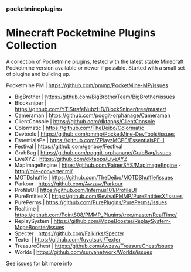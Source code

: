 ### pocketmineplugins

# Minecraft Pocketmine Plugins Collection

A collection of Pocketmine plugins, tested with the latest stable Minecraft Pocketmine version available or newer if possible.
Started with a small set of plugins and building up. 

Pocketmine PM | https://github.com/pmmp/PocketMine-MP/issues

- BigBrother | https://github.com/BigBrotherTeam/BigBrother/issues
- Blocksniper | https://github.com/YTiStrafeNubzHD/BlockSniper/tree/master/
- Cameraman | https://github.com/poggit-orphanage/Cameraman
- ClientConsole | https://github.com/dktapps/ClientConsole
- Colormatic | https://github.com/TheDeibo/Colormatic
- Devtools | https://github.com/pmmp/PocketMine-DevTools/issues
- EssentialsPe | https://github.com/ZPlayzMCPE/EssentialsPE-1
- Festival | https://github.com/genboy/Festival 
- GrabBag | https://github.com/poggit-orphanage/GrabBag/issues
- LiveXYZ | https://github.com/dktapps/LiveXYZ
- MapImageEngine | https://github.com/FaigerSYS/MapImageEngine - http://mie-converter.ml/
- MOTDshuffle | https://github.com/TheDeibo/MOTDShuffle/issues
- Parkour | https://github.com/Awzaw/Parkour
- ProfileUI | https://github.com/Infernus101/ProfileUI
- PureEntitiesX | https://github.com/RevivalPMMP/PureEntitiesX/issues
- PurePerms | https://github.com/PurePlugins/PurePerms/issues
- Realtime | https://github.com/Point808/PMMP_Plugins/tree/master/RealTime/ 
- ReplaySystem | https://github.com/McpeBooster/ReplaySystem-McpeBooster/issues
- Specter | https://github.com/Falkirks/Specter
- Texter | https://github.com/fuyutsuki/Texter
- TreasureChest | https://github.com/Awzaw/TreasureChest/issues
- Worlds | https://github.com/survanetwork/Worlds/issues

See [issues](https://github.com/genboy/pocketmineplugins/issues/8) for bit more info
